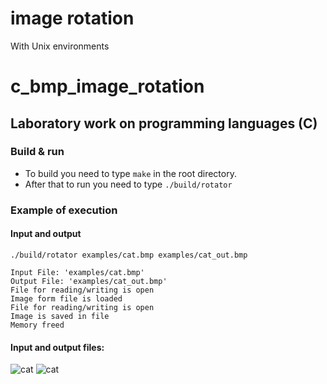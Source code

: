 # image rotation 

With Unix environments 


# c_bmp_image_rotation
## Laboratory work on programming languages (C)
### Build & run
- To build you need to type `make` in the root directory.
- After that to run you need to type `./build/rotator`

### Example of execution
#### Input and output
```
./build/rotator examples/cat.bmp examples/cat_out.bmp 
```
```
Input File: 'examples/cat.bmp' 
Output File: 'examples/cat_out.bmp'
File for reading/writing is open
Image form file is loaded
File for reading/writing is open
Image is saved in file
Memory freed
```
#### Input and output files:
![cat](examples/cat.bmp) ![cat](examples/cat_out.bmp)
